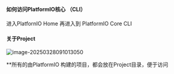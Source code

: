 #### 如何访问PlatformIO核心 （CLI）

进入PlatfornIO Home  再进入到 PlatformIO Core CLI





#### 关于Project

![image-20250328091013050](https://mrzhb.oss-cn-chengdu.aliyuncs.com/image-20250328091013050.png)

**所有的由PlatformIO 构建的项目，都会放在Project目录，便于访问